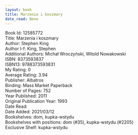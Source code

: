 ```yaml
---
layout: book
title: Marzenia i koszmary
date_read: None
---
```


Book Id: 12585772<br />
Title: Marzenia i koszmary<br />
Author: Stephen King<br />
Author l-f: King, Stephen<br />
Additional Authors: Michał Wroczyński, Witold Nowakowski<br />
ISBN: 8373593837<br />
ISBN13: 9788373593831<br />
My Rating: 0<br />
Average Rating: 3.94<br />
Publisher: Albatros<br />
Binding: Mass Market Paperback<br />
Number of Pages: 752<br />
Year Published: 2011<br />
Original Publication Year: 1993<br />
Date Read: <br />
Date Added: 2021/03/12<br />
Bookshelves: dom, kupka-wstydu<br />
Bookshelves with positions: dom (#35), kupka-wstydu (#2205)<br />
Exclusive Shelf: kupka-wstydu<br />

